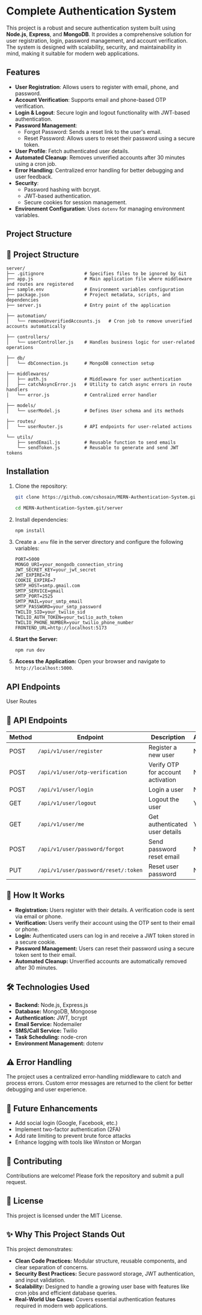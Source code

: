 # Complete Authentication System

This project is a robust and secure authentication system built using **Node.js**, **Express**, and **MongoDB**. It provides a comprehensive solution for user registration, login, password management, and account verification. The system is designed with scalability, security, and maintainability in mind, making it suitable for modern web applications.

## Features

- **User Registration**: Allows users to register with email, phone, and password.
- **Account Verification**: Supports email and phone-based OTP verification.
- **Login & Logout**: Secure login and logout functionality with JWT-based authentication.
- **Password Management**:
  - Forgot Password: Sends a reset link to the user's email.
  - Reset Password: Allows users to reset their password using a secure token.
- **User Profile**: Fetch authenticated user details.
- **Automated Cleanup**: Removes unverified accounts after 30 minutes using a cron job.
- **Error Handling**: Centralized error handling for better debugging and user feedback.
- **Security**:
  - Password hashing with bcrypt.
  - JWT-based authentication.
  - Secure cookies for session management.
- **Environment Configuration**: Uses `dotenv` for managing environment variables.

## Project Structure

## 📁 Project Structure

```
server/
├── .gitignore               # Specifies files to be ignored by Git
├── app.js                   # Main application file where middleware and routes are registered
├── sample.env               # Environment variables configuration
├── package.json             # Project metadata, scripts, and dependencies
├── server.js                # Entry point of the application

├── automation/
│   └── removeUnverifiedAccounts.js   # Cron job to remove unverified accounts automatically

├── controllers/
│   └── userController.js    # Handles business logic for user-related operations

├── db/
│   └── dbConnection.js      # MongoDB connection setup

├── middlewares/
│   ├── auth.js              # Middleware for user authentication
│   ├── catchAsyncError.js   # Utility to catch async errors in route handlers
│   └── error.js             # Centralized error handler

├── models/
│   └── userModel.js         # Defines User schema and its methods

├── routes/
│   └── userRouter.js        # API endpoints for user-related actions

└── utils/
    ├── sendEmail.js         # Reusable function to send emails
    └── sendToken.js         # Reusable to generate and send JWT tokens
```

## Installation

1. Clone the repository:

   ```bash
   git clone https://github.com/cshosain/MERN-Authentication-System.git

   cd MERN-Authentication-System.git/server
   ```

2. Install dependencies:
   ```
   npm install
   ```
3. Create a `.env` file in the server directory and configure the following variables:
   ```
   PORT=5000
   MONGO_URI=your_mongodb_connection_string
   JWT_SECRET_KEY=your_jwt_secret
   JWT_EXPIRE=7d
   COOKIE_EXPIRE=7
   SMTP_HOST=smtp.gmail.com
   SMTP_SERVICE=gmail
   SMTP_PORT=2525
   SMTP_MAIL=your_smtp_email
   SMTP_PASSWORD=your_smtp_password
   TWILIO_SID=your_twilio_sid
   TWILIO_AUTH_TOKEN=your_twilio_auth_token
   TWILIO_PHONE_NUMBER=your_twilio_phone_number
   FRONTEND_URL=http://localhost:5173
   ```
4. **Start the Server:**

   ```bash
   npm run dev
   ```

5. **Access the Application:** Open your browser and navigate to `http://localhost:5000`.

## API Endpoints

User Routes

## 📌 API Endpoints

| Method | Endpoint                             | Description                       | Authentication |
| ------ | ------------------------------------ | --------------------------------- | -------------- |
| POST   | `/api/v1/user/register`              | Register a new user               | No             |
| POST   | `/api/v1/user/otp-verification`      | Verify OTP for account activation | No             |
| POST   | `/api/v1/user/login`                 | Login a user                      | No             |
| GET    | `/api/v1/user/logout`                | Logout the user                   | Yes            |
| GET    | `/api/v1/user/me`                    | Get authenticated user details    | Yes            |
| POST   | `/api/v1/user/password/forgot`       | Send password reset email         | No             |
| PUT    | `/api/v1/user/password/reset/:token` | Reset user password               | No             |

## 🚀 How It Works

- **Registration:** Users register with their details. A verification code is sent via email or phone.
- **Verification:** Users verify their account using the OTP sent to their email or phone.
- **Login:** Authenticated users can log in and receive a JWT token stored in a secure cookie.
- **Password Management:** Users can reset their password using a secure token sent to their email.
- **Automated Cleanup:** Unverified accounts are automatically removed after 30 minutes.

## 🛠️ Technologies Used

- **Backend:** Node.js, Express.js
- **Database:** MongoDB, Mongoose
- **Authentication:** JWT, bcrypt
- **Email Service:** Nodemailer
- **SMS/Call Service:** Twilio
- **Task Scheduling:** node-cron
- **Environment Management:** dotenv

## ⚠️ Error Handling

The project uses a centralized error-handling middleware to catch and process errors. Custom error messages are returned to the client for better debugging and user experience.

## 🌱 Future Enhancements

- Add social login (Google, Facebook, etc.)
- Implement two-factor authentication (2FA)
- Add rate limiting to prevent brute force attacks
- Enhance logging with tools like Winston or Morgan

## 🤝 Contributing

Contributions are welcome! Please fork the repository and submit a pull request.

## 📄 License

This project is licensed under the MIT License.

## ✨ Why This Project Stands Out

This project demonstrates:

- **Clean Code Practices:** Modular structure, reusable components, and clear separation of concerns.
- **Security Best Practices:** Secure password storage, JWT authentication, and input validation.
- **Scalability:** Designed to handle a growing user base with features like cron jobs and efficient database queries.
- **Real-World Use Cases:** Covers essential authentication features required in modern web applications.
